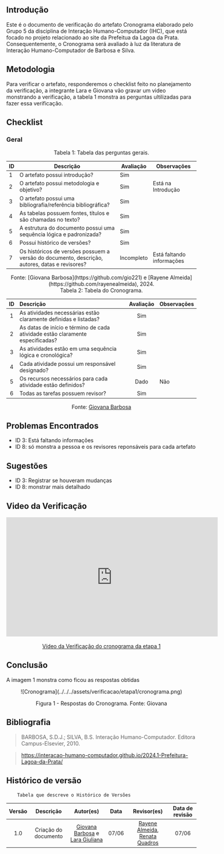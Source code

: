## Introdução
Este é o documento de verificação do artefato Cronograma elaborado pelo Grupo 5 da disciplina de Interação Humano-Computador (IHC), que está focado no projeto relacionado ao site da Prefeitua da Lagoa da Prata. Consequentemente, o Cronograma será avaliado à luz da literatura de Interação Humano-Computador de Barbosa e Silva.

## Metodologia
Para verificar o artefato, responderemos o checklist feito no planejamento da verificação, a integrante Lara e Giovana vão gravar um video monstrando a verificação, a tabela 1 monstra as perguntas ultilizadas para fazer essa verificação.

## Checklist


### Geral 

<center>Tabela 1: Tabela das perguntas gerais. </center> 

| ID  | Descrição                                                                                  | Avaliação | Observações |
| --- | ------------------------------------------------------------------------------------------ | --------- | ----------- |
| 1   | O artefato possui introdução?      |    Sim     |             |
| 2   | O artefato possui metodologia e objetivo?          |      Sim     |     Está na Introdução        |
| 3   | O artefato possui uma bibliografia/referência bibliográfica? |     Sim      |             |
| 4   | As tabelas possuem fontes, títulos e são chamadas no texto?  |    Sim      |             |
| 5   | A estrutura do documento possui uma sequência lógica e padronizada? |   Sim      |        |
| 6   | Possui histórico de versões?  |     Sim      |             |
| 7   | Os históricos de versões possuem a versão do documento, descrição, autores, datas e revisores? |     Incompleto      |     Está faltando informações        |

<center>Fonte: [Giovana Barbosa](https://github.com/gio221) e [Rayene Almeida](https://github.com/rayenealmeida), 2024.</center>

<center>Tabela 2: Tabela do Cronograma. </center> 

| __ID__ | __Descrição__ | __Avaliação__ | __Observações__ |
|:------:|:------------- |:-------------:|:----------------|
| 1      | As atividades necessárias estão claramente definidas e listadas? | Sim | |
| 2      | As datas de início e término de cada atividade estão claramente especificadas? | Sim | |
| 3      | As atividades estão em uma sequência lógica e cronológica? | Sim | |
| 4      | Cada atividade possui um responsável designado? | Sim | |
| 5      | Os recursos necessários para cada atividade estão definidos? | Dado | Não | só monstra a pessoa e os revisores reponsáveis para cada artefato |
| 6    | Todas as tarefas possuem revisor? | Sim | |


 <center>  <p>Fonte: <a href="https://github.com/gio221">Giovana Barbosa</a></p></center>

## Problemas Encontrados

* ID 3: Está faltando informações
* ID 8: só monstra a pessoa e os revisores reponsáveis para cada artefato

## Sugestões

* ID 3: Registrar se houveram mudanças
* ID 8: monstrar mais detalhado

## Video da Verificação

<p style="text-align: center"><iframe width="560" height="315" src="https://www.youtube.com/embed/_5vxUvPSV38 " title="YouTube video player" frameborder="0" allow="accelerometer; autoplay; clipboard-write; encrypted-media; gyroscope; picture-in-picture; web-share" referrerpolicy="strict-origin-when-cross-origin" allowfullscreen></iframe></p>
<p style="text-align: center"><a href="https://youtu.be/_5vxUvPSV38 " target="blanket">Vídeo da Verificação do cronograma da etapa 1</a></p>

## Conclusão
A imagem 1 monstra como ficou as respostas obtidas
<center>
![Cronograma](../../../assets/verificacao/etapa1/cronograma.png)
<div align="center">
<p> Figura 1 - Respostas do Cronograma. Fonte: Giovana </p> 
</div></center>


## Bibliografia
> BARBOSA, S.D.J.; SILVA, B.S. Interação Humano-Computador. Editora Campus-Elsevier, 2010.

>  https://interacao-humano-computador.github.io/2024.1-Prefeitura-Lagoa-da-Prata/


## Histórico de versão
        Tabela que descreve o Histórico de Versões
|     Versão       |     Descrição      |      Autor(es)      | Data           |  Revisor(es)          |Data de revisão|
| :----------------------------------------------------------: | :-------------------------------: | :-------------------------------------------------: | :-------------------------------: |  :-------------------------------: | :-------------------------------: |
|1.0|Criação do documento|[Giovana Barbosa](https://github.com/gio221) e [Lara Giuliana](https://github.com/gravelylara)  | 07/06| [Rayene Almeida](https://github.com/rayenealmeida), [Renata Quadros](https://github.com/Renatinha28)  | 07/06 |